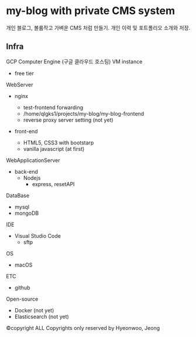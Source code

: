 # my-blog with private CMS system
개인 블로그, 볼륨작고 가벼운 CMS 처럼 만들기.
개인 이력 및 포트폴리오 소개와 저장.

## Infra
GCP Computer Engine (구글 클라우드 호스팅) VM instance
- free tier

WebServer
- nginx
	- test-frontend forwarding
	- /home/qlgks1/projects/my-blog/my-blog-frontend
	- reverse proxy server setting (not yet)

- front-end
	- HTML5, CSS3 with bootstarp
	- vanilla javascript (at first)

WebApplicationServer
- back-end
	- Nodejs 
		- express, resetAPI

DataBase
- mysql
- mongoDB

IDE
- Visual Studio Code
	- sftp

OS
- macOS

ETC
- github

Open-source
- Docker (not yet)
- Elasticsearch (not yet)

©copyright ALL Copyrights only reserved by Hyeonwoo, Jeong